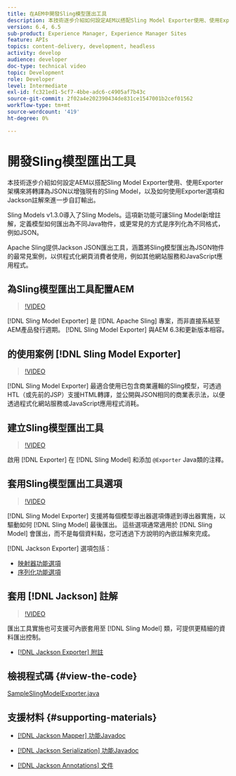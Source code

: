 ```yaml
---
title: 在AEM中開發Sling模型匯出工具
description: 本技術逐步介紹如何設定AEM以搭配Sling Model Exporter使用、使用Exporter架構來將轉譯為JSON以增強現有的Sling Model，以及如何使用Exporter選項和Jackson註解來進一步自訂輸出。
version: 6.4, 6.5
sub-product: Experience Manager, Experience Manager Sites
feature: APIs
topics: content-delivery, development, headless
activity: develop
audience: developer
doc-type: technical video
topic: Development
role: Developer
level: Intermediate
exl-id: fc321ed1-5cf7-4bbe-adc6-c4905af7b43c
source-git-commit: 2f02a4e202390434de831ce1547001b2cef01562
workflow-type: tm+mt
source-wordcount: '419'
ht-degree: 0%

---
```


# 開發Sling模型匯出工具

本技術逐步介紹如何設定AEM以搭配Sling Model Exporter使用、使用Exporter架構來將轉譯為JSON以增強現有的Sling Model，以及如何使用Exporter選項和Jackson註解來進一步自訂輸出。

Sling Models v1.3.0導入了Sling Models。這項新功能可讓Sling Model新增註解，定義模型如何匯出為不同Java物件，或更常見的方式是序列化為不同格式，例如JSON。

Apache Sling提供Jackson JSON匯出工具，涵蓋將Sling模型匯出為JSON物件的最常見案例，以供程式化網頁消費者使用，例如其他網站服務和JavaScript應用程式。

## 為Sling模型匯出工具配置AEM

>[!VIDEO](https://video.tv.adobe.com/v/16862/?quality=12&learn=on)

[!DNL Sling Model Exporter] 是 [!DNL Apache Sling] 專案，而非直接系結至AEM產品發行週期。 [!DNL Sling Model Exporter] 與AEM 6.3和更新版本相容。

## 的使用案例 [!DNL Sling Model Exporter]

>[!VIDEO](https://video.tv.adobe.com/v/16863/?quality=12&learn=on)

[!DNL Sling Model Exporter] 最適合使用已包含商業邏輯的Sling模型，可透過HTL（或先前的JSP）支援HTML轉譯，並公開與JSON相同的商業表示法，以便透過程式化網站服務或JavaScript應用程式消耗。

## 建立Sling模型匯出工具

>[!VIDEO](https://video.tv.adobe.com/v/16864/?quality=12&learn=on)

啟用 [!DNL Exporter] 在 [!DNL Sling Model] 和添加 `@Exporter` Java類的注釋。

## 套用Sling模型匯出工具選項

>[!VIDEO](https://video.tv.adobe.com/v/16865/?quality=12&learn=on)

[!DNL Sling Model Exporter] 支援將每個模型導出器選項傳遞到導出器實施，以驅動如何 [!DNL Sling Model] 最後匯出。 這些選項通常適用於 [!DNL Sling Model] 會匯出，而不是每個資料點，您可透過下方說明的內嵌註解來完成。

[!DNL Jackson Exporter] 選項包括：

* [映射器功能選項](https://static.javadoc.io/com.fasterxml.jackson.core/jackson-databind/2.8.5/com/fasterxml/jackson/databind/MapperFeature.html)
* [序列化功能選項](https://static.javadoc.io/com.fasterxml.jackson.core/jackson-databind/2.8.5/com/fasterxml/jackson/databind/SerializationFeature.html)

## 套用 [!DNL Jackson] 註解

>[!VIDEO](https://video.tv.adobe.com/v/16866/?quality=12&learn=on)

匯出工具實施也可支援可內嵌套用至 [!DNL Sling Model] 類，可提供更精細的資料匯出控制。

* [[!DNL Jackson Exporter] 附註](https://github.com/FasterXML/jackson-annotations/wiki/Jackson-Annotations)

## 檢視程式碼 {#view-the-code}

[SampleSlingModelExporter.java](https://github.com/Adobe-Consulting-Services/acs-aem-samples/blob/master/core/src/main/java/com/adobe/acs/samples/models/SampleSlingModelExporter.java)

## 支援材料 {#supporting-materials}

* [[!DNL Jackson Mapper] 功能Javadoc](https://static.javadoc.io/com.fasterxml.jackson.core/jackson-databind/2.8.5/com/fasterxml/jackson/databind/MapperFeature.html)
* [[!DNL Jackson Serialization] 功能Javadoc](https://static.javadoc.io/com.fasterxml.jackson.core/jackson-databind/2.8.5/com/fasterxml/jackson/databind/SerializationFeature.html)

* [[!DNL Jackson Annotations] 文件](https://github.com/FasterXML/jackson-annotations/wiki/Jackson-Annotations)
